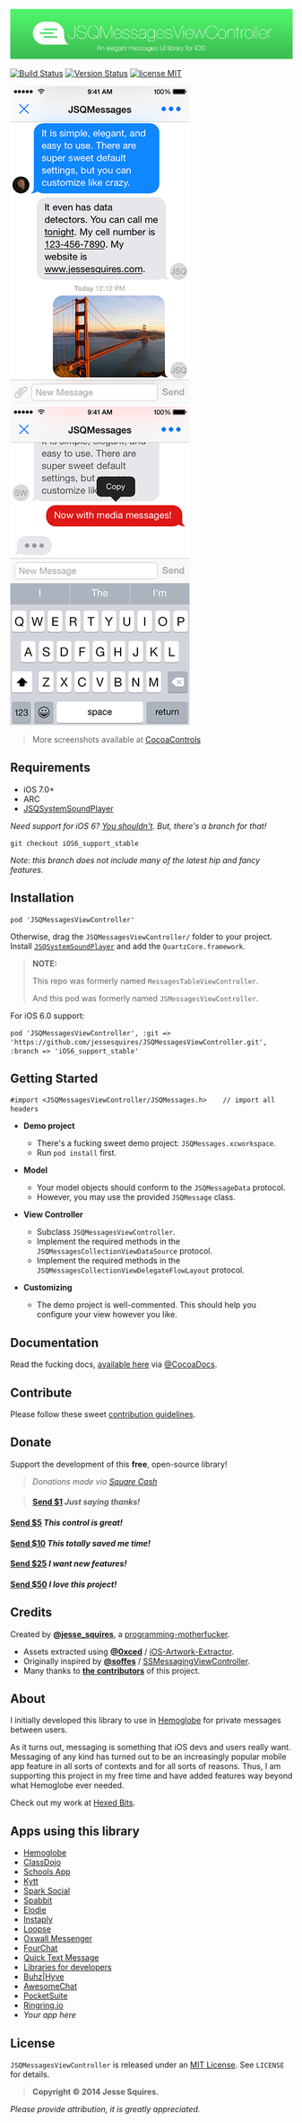 ![JSQMessagesViewController banner](https://raw.githubusercontent.com/jessesquires/JSQMessagesViewController/develop/Assets/jsq_messages_banner.png)

[![Build Status](https://secure.travis-ci.org/jessesquires/JSQMessagesViewController.svg)](http://travis-ci.org/jessesquires/JSQMessagesViewController) [![Version Status](http://img.shields.io/cocoapods/v/JSQMessagesViewController.png)][docsLink] [![license MIT](http://img.shields.io/badge/license-MIT-orange.png)][mitLink]

![Messages Screenshot 1][img1] &nbsp;&nbsp;&nbsp; ![Messages Screenshot 2][img2]

> More screenshots available at [CocoaControls](https://www.cocoacontrols.com/controls/jsqmessagesviewcontroller)

## Requirements

* iOS 7.0+ 
* ARC
* [JSQSystemSoundPlayer][playerLink]

*Need support for iOS 6? [You shouldn't](http://www.macrumors.com/2014/03/24/ios-7-adoption-85/). But, there's a branch for that!* 
````
git checkout iOS6_support_stable
````

*Note: this branch does not include many of the latest hip and fancy features.*

## Installation

````
pod 'JSQMessagesViewController'
````

Otherwise, drag the `JSQMessagesViewController/` folder to your project. Install [`JSQSystemSoundPlayer`][playerLink] and add the `QuartzCore.framework`.

>**NOTE:** 
>
>This repo was formerly named `MessagesTableViewController`.
>
>And this pod was formerly named `JSMessagesViewController`.

For iOS 6.0 support:
````
pod 'JSQMessagesViewController', :git => 'https://github.com/jessesquires/JSQMessagesViewController.git', :branch => 'iOS6_support_stable'
````

## Getting Started

````
#import <JSQMessagesViewController/JSQMessages.h>    // import all headers
````

* **Demo project**
  * There's a fucking sweet demo project: `JSQMessages.xcworkspace`.
  * Run `pod install` first.

* **Model**
  * Your model objects should conform to the `JSQMessageData` protocol.
  * However, you may use the provided `JSQMessage` class.

* **View Controller**
  * Subclass `JSQMessagesViewController`.
  * Implement the required methods in the `JSQMessagesCollectionViewDataSource` protocol.
  * Implement the required methods in the `JSQMessagesCollectionViewDelegateFlowLayout` protocol.

* **Customizing**
  * The demo project is well-commented. This should help you configure your view however you like.

## Documentation

Read the fucking docs, [available here][docsLink] via [@CocoaDocs](https://twitter.com/CocoaDocs).

## Contribute

Please follow these sweet [contribution guidelines](https://github.com/jessesquires/HowToContribute).

## Donate

Support the development of this **free**, open-source library! 

>*Donations made via [Square Cash](https://square.com/cash)*

><h4><a href="mailto:jesse.squires.developer@gmail.com?cc=cash@square.com&subject=$1&body=Thanks for developing JSQMessagesViewController!">Send $1</a> <em>Just saying thanks!</em></h4>
<h4><a href="mailto:jesse.squires.developer@gmail.com?cc=cash@square.com&subject=$5&body=Thanks for developing JSQMessagesViewController!">Send $5</a> <em>This control is great!</em></h4>
<h4><a href="mailto:jesse.squires.developer@gmail.com?cc=cash@square.com&subject=$10&body=Thanks for developing JSQMessagesViewController!">Send $10</a> <em>This totally saved me time!</em></h4>
<h4><a href="mailto:jesse.squires.developer@gmail.com?cc=cash@square.com&subject=$25&body=Thanks for developing JSQMessagesViewController!">Send $25</a> <em>I want new features!</em></h4>
<h4><a href="mailto:jesse.squires.developer@gmail.com?cc=cash@square.com&subject=$50&body=Thanks for developing JSQMessagesViewController!">Send $50</a> <em>I love this project!</em></h4>

## Credits

Created by [**@jesse_squires**](https://twitter.com/jesse_squires), a [programming-motherfucker](http://programming-motherfucker.com).

* Assets extracted using [**@0xced**](https://github.com/0xced) / [iOS-Artwork-Extractor](https://github.com/0xced/iOS-Artwork-Extractor).
* Originally inspired by [**@soffes**](http://github.com/soffes) / [SSMessagingViewController](https://github.com/soffes/ssmessagesviewcontroller).
* Many thanks to [**the contributors**](https://github.com/jessesquires/JSQMessagesViewController/graphs/contributors) of this project.

## About

I initially developed this library to use in [Hemoglobe](http://bit.ly/hmglb) for private messages between users. 

As it turns out, messaging is something that iOS devs and users really want. Messaging of any kind has turned out to be an increasingly popular mobile app feature in all sorts of contexts and for all sorts of reasons. Thus, I am supporting this project in my free time and have added features way beyond what Hemoglobe ever needed.

Check out my work at [Hexed Bits](http://bit.ly/0x29A).

## Apps using this library

* [Hemoglobe](http://bit.ly/hemoglobeapp)
* [ClassDojo](https://itunes.apple.com/us/app/classdojo/id552602056)
* [Schools App](https://itunes.apple.com/us/app/schools-app/id495845755)
* [Kytt](https://itunes.apple.com/de/app/kytt-neue-leute-in-der-umgebung/id848959696)
* [Spark Social](https://itunes.apple.com/us/app/spark-social/id823785892)
* [Spabbit](https://itunes.apple.com/us/app/spabbit/id737363908)
* [Elodie](https://itunes.apple.com/app/elodie/id821610181)
* [Instaply](https://itunes.apple.com/us/app/instaply/id558562920)
* [Loopse](https://itunes.apple.com/us/app/loopse-spots-friends-sessions/id704783915)
* [Oxwall Messenger](https://github.com/tochman/OxwallMessenger)
* [FourChat](https://itunes.apple.com/us/app/fourchat/id650833730)
* [Quick Text Message](https://itunes.apple.com/us/app/quick-text-message-fast-sms/id583729997)
* [Libraries for developers](https://itunes.apple.com/us/app/libraries-for-developers/id653427112)
* [Buhz|Hyve](http://itunes.apple.com/us/app/buhz-hyve/id818568956)
* [AwesomeChat](https://github.com/relatedcode/AwesomeChat)
* [PocketSuite](https://itunes.apple.com/us/app/pocketsuite/id721795146)
* [Ringring.io](https://github.com/ringring-io/ringring-ios)
* *Your app here*

## License

`JSQMessagesViewController` is released under an [MIT License][mitLink]. See `LICENSE` for details.

>**Copyright &copy; 2014 Jesse Squires.**

*Please provide attribution, it is greatly appreciated.*

[docsLink]:http://cocoadocs.org/docsets/JSQMessagesViewController
[mitLink]:http://opensource.org/licenses/MIT
[playerLink]:https://github.com/jessesquires/JSQSystemSoundPlayer

[img1]:https://raw.githubusercontent.com/jessesquires/JSQMessagesViewController/develop/Screenshots/screenshot0.png
[img2]:https://raw.githubusercontent.com/jessesquires/JSQMessagesViewController/develop/Screenshots/screenshot1.png
